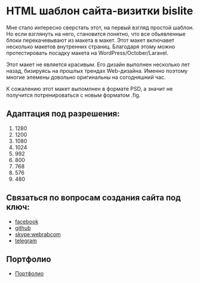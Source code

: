 
# HTML шаблон сайта-визитки bislite

Мне стало интересно сверстать этот, на первый взгляд простой шаблон. Но если взглянуть на него, становится понятно, что все обьявленные блоки перекачевывают из макета в макет. Этот макет включавет несколько макетов внутренних страниц. Благодаря этому можно протестировать посадку макета на WordPress/October/Laravel.

Этот макет не является красивым. Его дизайн выполнен несколько лет назад, бизируясь на прошлых трендах Web-дизайна. Именно поэтому многие элемены довольно оригинальны на согодняшний час.

К сожалению этот макет выпомлнен в формате PSD, а значит не получится потренироваться с новым форматом .fig.

## Адаптация под разрешения:
1. 1280
2. 1200
3. 1080
4. 1024
5. 992
6. 800
7. 768
8. 576
9. 480

## Связаться по вопросам создания сайта под ключ:

* [facebook](https://www.facebook.com/frontendercode)
* [github](https://github.com/frontend-coder)
* [skype:webrabcom](href="skype:webrabcom")
* [telegram](https://t.me/frontendcoder)

## Портфолио
* [Портфолио](https://frontend-coder.github.io)
